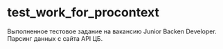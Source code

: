 # test_work_for_procontext
Выполненное тестовое задание на вакансию Junior Backen Developer. Парсинг данных с сайта API ЦБ.
